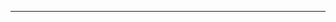 <!--
CO_OP_TRANSLATOR_METADATA:
{
  "original_hash": "661bbc8e2592ebbb96aa84b1462f5755",
  "translation_date": "2025-08-28T20:18:57+00:00",
  "source_file": "03-CoreGenerativeAITechniques/README.md",
  "language_code": "hu"
}
-->


---

